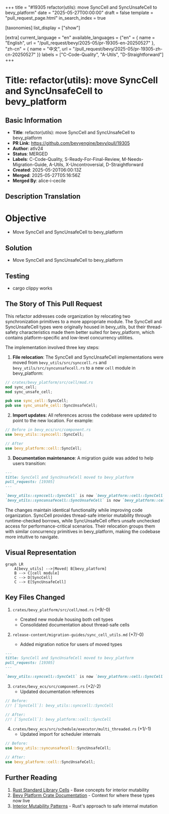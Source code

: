+++
title = "#19305 refactor(utils): move SyncCell and SyncUnsafeCell to bevy_platform"
date = "2025-05-27T00:00:00"
draft = false
template = "pull_request_page.html"
in_search_index = true

[taxonomies]
list_display = ["show"]

[extra]
current_language = "en"
available_languages = {"en" = { name = "English", url = "/pull_request/bevy/2025-05/pr-19305-en-20250527" }, "zh-cn" = { name = "中文", url = "/pull_request/bevy/2025-05/pr-19305-zh-cn-20250527" }}
labels = ["C-Code-Quality", "A-Utils", "D-Straightforward"]
+++

# Title: refactor(utils): move SyncCell and SyncUnsafeCell to bevy_platform

## Basic Information
- **Title**: refactor(utils): move SyncCell and SyncUnsafeCell to bevy_platform  
- **PR Link**: https://github.com/bevyengine/bevy/pull/19305  
- **Author**: atlv24  
- **Status**: MERGED  
- **Labels**: C-Code-Quality, S-Ready-For-Final-Review, M-Needs-Migration-Guide, A-Utils, X-Uncontroversial, D-Straightforward  
- **Created**: 2025-05-20T06:00:13Z  
- **Merged**: 2025-05-27T05:16:56Z  
- **Merged By**: alice-i-cecile  

## Description Translation
# Objective  
- Move SyncCell and SyncUnsafeCell to bevy_platform  

## Solution  
- Move SyncCell and SyncUnsafeCell to bevy_platform  

## Testing  
- cargo clippy works  

## The Story of This Pull Request

This refactor addresses code organization by relocating two synchronization primitives to a more appropriate module. The SyncCell and SyncUnsafeCell types were originally housed in bevy_utils, but their thread-safety characteristics made them better suited for bevy_platform, which contains platform-specific and low-level concurrency utilities.

The implementation involved three key steps:
1. **File relocation**: The SyncCell and SyncUnsafeCell implementations were moved from `bevy_utils/src/synccell.rs` and `bevy_utils/src/syncunsafecell.rs` to a new `cell` module in bevy_platform:
```rust
// crates/bevy_platform/src/cell/mod.rs
mod sync_cell;
mod sync_unsafe_cell;

pub use sync_cell::SyncCell;
pub use sync_unsafe_cell::SyncUnsafeCell;
```

2. **Import updates**: All references across the codebase were updated to point to the new location. For example:
```rust
// Before in bevy_ecs/src/component.rs
use bevy_utils::synccell::SyncCell;

// After
use bevy_platform::cell::SyncCell;
```

3. **Documentation maintenance**: A migration guide was added to help users transition:
```markdown
--- 
title: SyncCell and SyncUnsafeCell moved to bevy_platform
pull_requests: [19305]
---

`bevy_utils::synccell::SyncCell` is now `bevy_platform::cell::SyncCell`
`bevy_utils::syncunsafecell::SyncUnsafeCell` is now `bevy_platform::cell::SyncUnsafeCell`
```

The changes maintain identical functionality while improving code organization. SyncCell provides thread-safe interior mutability through runtime-checked borrows, while SyncUnsafeCell offers unsafe unchecked access for performance-critical scenarios. Their relocation groups them with similar concurrency primitives in bevy_platform, making the codebase more intuitive to navigate.

## Visual Representation

```mermaid
graph LR
    A[bevy_utils] -->|Moved| B[bevy_platform]
    B --> C[cell module]
    C --> D[SyncCell]
    C --> E[SyncUnsafeCell]
```

## Key Files Changed

1. `crates/bevy_platform/src/cell/mod.rs` (+9/-0)  
   - Created new module housing both cell types  
   - Consolidated documentation about thread-safe cells  

2. `release-content/migration-guides/sync_cell_utils.md` (+7/-0)  
   - Added migration notice for users of moved types  
```markdown
--- 
title: SyncCell and SyncUnsafeCell moved to bevy_platform
pull_requests: [19305]
---

`bevy_utils::synccell::SyncCell` is now `bevy_platform::cell::SyncCell`
```

3. `crates/bevy_ecs/src/component.rs` (+2/-2)  
   - Updated documentation references  
```rust
// Before:
//! [`SyncCell`]: bevy_utils::synccell::SyncCell

// After:
//! [`SyncCell`]: bevy_platform::cell::SyncCell
```

4. `crates/bevy_ecs/src/schedule/executor/multi_threaded.rs` (+1/-1)  
   - Updated import for scheduler internals  
```rust
// Before:
use bevy_utils::syncunsafecell::SyncUnsafeCell;

// After: 
use bevy_platform::cell::SyncUnsafeCell;
```

## Further Reading

1. [Rust Standard Library Cells](https://doc.rust-lang.org/std/cell/index.html) - Base concepts for interior mutability  
2. [Bevy Platform Crate Documentation](https://docs.rs/bevy_platform/latest/bevy_platform/) - Context for where these types now live  
3. [Interior Mutability Patterns](https://doc.rust-lang.org/book/ch15-05-interior-mutability.html) - Rust's approach to safe internal mutation